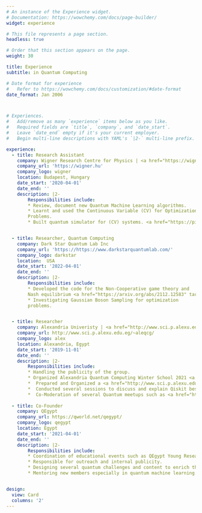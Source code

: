```yaml
---
# An instance of the Experience widget.
# Documentation: https://wowchemy.com/docs/page-builder/
widget: experience

# This file represents a page section.
headless: true

# Order that this section appears on the page.
weight: 30

title: Experience
subtitle: in Quantum Computing

# Date format for experience
#   Refer to https://wowchemy.com/docs/customization/#date-format
date_format: Jan 2006



# Experiences.
#   Add/remove as many `experience` items below as you like.
#   Required fields are `title`, `company`, and `date_start`.
#   Leave `date_end` empty if it's your current employer.
#   Begin multi-line descriptions with YAML's `|2-` multi-line prefix.

experience:
  - title: Research Assistant 
    company: Wigner Research Centre for Physics | <a href="https://wigner.hu/en/infopages/zimboras.zoltan/" target="_blank">Quantum computing and informatics research group Group led by Zoltán Zimborás</a>
    company_url: 'https://wigner.hu'
    company_logo: wigner
    location: Budapest, Hungary
    date_start: '2020-04-01'
    date_end: ''
    description: |2-
        Responsibilities include:
        * Review, document new Quantum Machine Learning algorithms.
        * Learnt and used the Continuous Variable (CV) for Optimization
        Problems.
        * Built quantum simulator for (CV) systems. <a href="https://piquasso.com/" target="_blank">Piquasso</a>


  - title: Researcher, Quantum Computing 
    company: Dark Star Quantum Lab Inc 
    company_url: 'https://https://www.darkstarquantumlab.com/'
    company_logo: darkstar
    location:  USA
    date_start: '2022-04-01'
    date_end: ''
    description: |2-
        Responsibilities include:
        * Developed the code for the Non-Cooperative game theory and
        Nash equilibrium <a href="https://arxiv.org/abs/2112.12583" target="_blank">paper</a> for quantum annealing.
        * Investigating Gaussian Boson Sampling for optimization
        problems.


  - title: Researcher
    company: Alexandria Univeristy | <a href="http://www.sci.p.alexu.edu.eg/~aleqcg/profiles/younes/Ahmed_Younes.html" target="_blank">Alexandria Quantum Computing Group led by Ahmed Younes</a>
    company_url: http://www.sci.p.alexu.edu.eg/~aleqcg/
    company_logo: alex
    location: Alexandria, Egypt
    date_start: '2019-11-01'
    date_end: ''
    description: |2-
        Responsibilities include:
        * Handling the publicity of the group.
        * Organized Alexandria Quantum Computing Winter School 2021 <a href="http://www.sci.p.alexu.edu.eg/~aleqcg/AlexU-QCWS21.htm" target="_blank">AQCWS21</a>
        *  Prepared and Organized a <a href="http://www.sci.p.alexu.edu.eg/~aleqcg/InvitedTalks.html" target="_blank">workshop</a> during AQCWS21.
        *  Conducted several sessions to discuss and explain Qiskit besides planing for building a wider network with other research groups across the globe such as Quantum AI Foundation in Poland and Wigner Research Centre for Physics.
        *  Co-Moderation of several Quantum meetups such as <a href="https://www.youtube.com/playlist?list=PLvze0dsHroGMIq7IAffX8SPA68w2vB8O-" target="_blank">Hypatia Series</a> and Washington Quantum Computing meetup. 
    
  - title: Co-Founder 
    company: QEgypt 
    company_url: https://qworld.net/qegypt/
    company_logo: qegypt
    location: Egypt
    date_start: '2021-04-01'
    date_end: ''
    description: |2-
        Responsibilities include:
        * Coordination of educational events such as QEgypt Young Researcher Program 2022 <a href="http://www.sci.p.alexu.edu.eg/~aleqcg/QEgyptYR2022.html" target="_blank">QEYR22</a> 
        * Responsible for outreach and internal publicity.
        * Designing several quantum challenges and content to enrich the content of QWorld open source education material.
        * Mentoring new members especially in quantum machine learning.


design:
  view: Card
  columns: '2'
---
```

